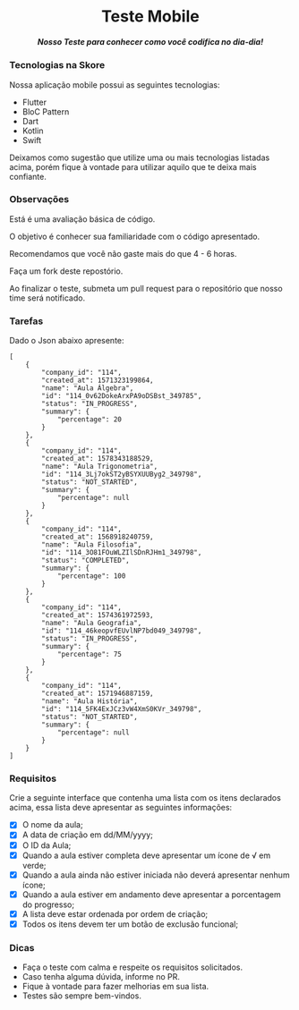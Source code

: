 <h1 align="center">Teste Mobile</h1>

<h5 align="center">Nosso Teste para conhecer como você codifica no dia-dia!</h5>


<h3>Tecnologias na Skore</h3>

<p>Nossa aplicação mobile possui as seguintes tecnologias:</p>

- Flutter
- BloC Pattern
- Dart
- Kotlin
- Swift

Deixamos como sugestão que utilize uma ou mais tecnologias listadas acima, porém fique à vontade para utilizar aquilo que te deixa mais confiante.

<h3>Observações</h3>

Está é uma avaliação básica de código.

O objetivo é conhecer sua familiaridade com o código apresentado.

Recomendamos que você não gaste mais do que 4 - 6 horas.

Faça um fork deste repostório.

Ao finalizar o teste, submeta um pull request para o repositório que nosso time será notificado.

<h3>Tarefas</h3>

Dado o Json abaixo apresente:

````
[
    {
        "company_id": "114",
        "created_at": 1571323199864,
        "name": "Aula Álgebra",
        "id": "114_0v62DokeArxPA9oDSBst_349785",
        "status": "IN_PROGRESS",
        "summary": {
            "percentage": 20
        }
    },
    {
        "company_id": "114",
        "created_at": 1578343188529,
        "name": "Aula Trigonometria",
        "id": "114_3Lj7okST2yBSYXUUByg2_349798",
        "status": "NOT_STARTED",
        "summary": {
            "percentage": null
        }
    },
    {
        "company_id": "114",
        "created_at": 1568918240759,
        "name": "Aula Filosofia",
        "id": "114_3O81FOuWLZIlSDnRJHm1_349798",
        "status": "COMPLETED",
        "summary": {
            "percentage": 100
        }
    },
    {
        "company_id": "114",
        "created_at": 1574361972593,
        "name": "Aula Geografia",
        "id": "114_46keopvfEUvlNP7bd049_349798",
        "status": "IN_PROGRESS",
        "summary": {
            "percentage": 75
        }
    },
    {
        "company_id": "114",
        "created_at": 1571946887159,
        "name": "Aula História",
        "id": "114_5FK4ExJCz3vW4XmS0KVr_349798",
        "status": "NOT_STARTED",
        "summary": {
            "percentage": null
        }
    }
]
````
<h3>Requisitos</h3>
Crie a seguinte interface que contenha uma lista com os itens declarados acima, essa lista deve apresentar as seguintes informações:

- [x] O nome da aula;
- [x] A data de criação em dd/MM/yyyy;
- [x] O ID da Aula;
- [x] Quando a aula estiver completa deve apresentar um ícone de √ em verde;
- [x] Quando a aula ainda não estiver iniciada não deverá apresentar nenhum ícone;
- [x] Quando a aula estiver em andamento deve apresentar a porcentagem do progresso;
- [x] A lista deve estar ordenada por ordem de criação;
- [x] Todos os itens devem ter um botão de exclusão funcional;

<h3>Dicas</h3>

- Faça o teste com calma e respeite os requisitos solicitados.
- Caso tenha alguma dúvida, informe no PR.
- Fique à vontade para fazer melhorias em sua lista. 
- Testes são sempre bem-vindos.
 




